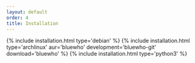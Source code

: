 ```yaml
---
layout: default
order: 4
title: Installation
---
```

{% include installation.html type='debian' %}
{% include installation.html type='archlinux' aur='bluewho' development='bluewho-git' download='bluewho' %}
{% include installation.html type='python3' %}
